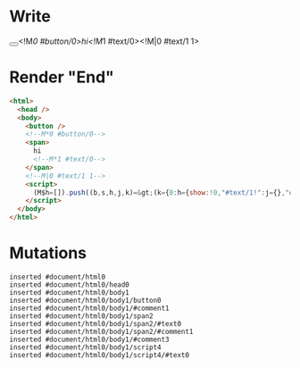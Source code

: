 # Write
  <button></button><!M*0 #button/0><span>hi<!M*1 #text/0></span><!M|0 #text/1 1><script>(M$h=[]).push((b,s,h,j,k)=>(k={0:h={show:!0,"#text/1!":j={},"#text/1(":b("packages/translator-tags/src/__tests__/fixtures/batched-updates-cleanup/template.marko_1_renderer")},1:j},j._=h,k),[0,"packages/translator-tags/src/__tests__/fixtures/batched-updates-cleanup/template.marko_0_show",])</script>


# Render "End"
```html
<html>
  <head />
  <body>
    <button />
    <!--M*0 #button/0-->
    <span>
      hi
      <!--M*1 #text/0-->
    </span>
    <!--M|0 #text/1 1-->
    <script>
      (M$h=[]).push((b,s,h,j,k)=&gt;(k={0:h={show:!0,"#text/1!":j={},"#text/1(":b("packages/translator-tags/src/__tests__/fixtures/batched-updates-cleanup/template.marko_1_renderer")},1:j},j._=h,k),[0,"packages/translator-tags/src/__tests__/fixtures/batched-updates-cleanup/template.marko_0_show",])
    </script>
  </body>
</html>
```

# Mutations
```
inserted #document/html0
inserted #document/html0/head0
inserted #document/html0/body1
inserted #document/html0/body1/button0
inserted #document/html0/body1/#comment1
inserted #document/html0/body1/span2
inserted #document/html0/body1/span2/#text0
inserted #document/html0/body1/span2/#comment1
inserted #document/html0/body1/#comment3
inserted #document/html0/body1/script4
inserted #document/html0/body1/script4/#text0
```